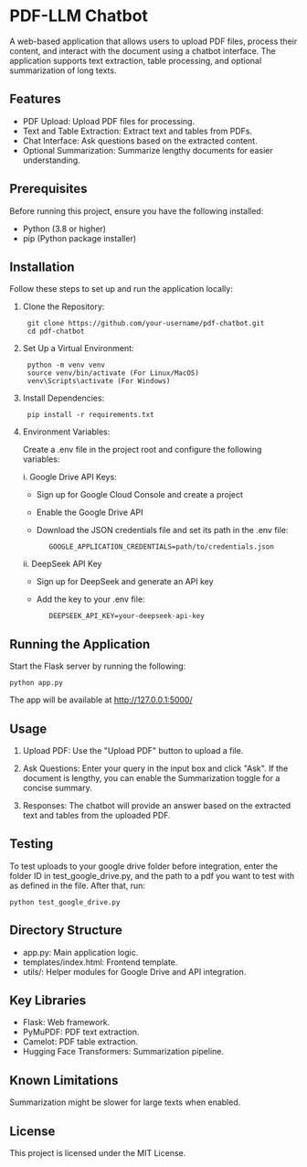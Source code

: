 # PDF-LLM Chatbot
A web-based application that allows users to upload PDF files, process their content, and interact with the document using a chatbot interface. The application supports text extraction, table processing, and optional summarization of long texts.

## Features
- PDF Upload: Upload PDF files for processing.
- Text and Table Extraction: Extract text and tables from PDFs.
- Chat Interface: Ask questions based on the extracted content.
- Optional Summarization: Summarize lengthy documents for easier understanding.

## Prerequisites
Before running this project, ensure you have the following installed:
- Python (3.8 or higher)
- pip (Python package installer)

## Installation
Follow these steps to set up and run the application locally:
1. Clone the Repository:
    
        git clone https://github.com/your-username/pdf-chatbot.git
        cd pdf-chatbot

2. Set Up a Virtual Environment:
    
        python -m venv venv
        source venv/bin/activate (For Linux/MacOS)
        venv\Scripts\activate (For Windows)
          
3. Install Dependencies:
    
        pip install -r requirements.txt

4. Environment Variables:
   
    Create a .env file in the project root and configure the following variables:
   
   i. Google Drive API Keys:
   
   * Sign up for Google Cloud Console and create a project
   * Enable the Google Drive API
   * Download the JSON credentials file and set its path in the .env file:

            GOOGLE_APPLICATION_CREDENTIALS=path/to/credentials.json
   
   ii. DeepSeek API Key
   * Sign up for DeepSeek and generate an API key
   * Add the key to your .env file:
     
            DEEPSEEK_API_KEY=your-deepseek-api-key

## Running the Application
Start the Flask server by running the following:

    python app.py

The app will be available at http://127.0.0.1:5000/

## Usage
1. Upload PDF:
    Use the "Upload PDF" button to upload a file.

2. Ask Questions:
    Enter your query in the input box and click "Ask". If the document is lengthy, you can enable the Summarization toggle for a concise summary.

3. Responses:
    The chatbot will provide an answer based on the extracted text and tables from the uploaded PDF.

## Testing
To test uploads to your google drive folder before integration, enter the folder ID in test_google_drive.py, and the path to a pdf you want to test with as defined in the file. After that, run:

    python test_google_drive.py

## Directory Structure
* app.py: Main application logic.
* templates/index.html: Frontend template.
* utils/: Helper modules for Google Drive and API integration.

## Key Libraries
* Flask: Web framework.
* PyMuPDF: PDF text extraction.
* Camelot: PDF table extraction.
* Hugging Face Transformers: Summarization pipeline.

## Known Limitations
Summarization might be slower for large texts when enabled.

## License
This project is licensed under the MIT License.
